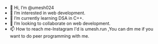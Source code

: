 - 👋 Hi, I’m @umesh024
- 👀 I’m interested in web development.
- 🌱 I’m currently learning DSA in C++.
- 💞️ I’m looking to collaborate on web development.
- 📫 How to reach me-Instagram I'd is umesh.run ,You can dm me if you want to do peer programming with me.

<!---
umesh024/umesh024 is a ✨ special ✨ repository because its `README.md` (this file) appears on your GitHub profile.
You can click the Preview link to take a look at your changes.
--->
